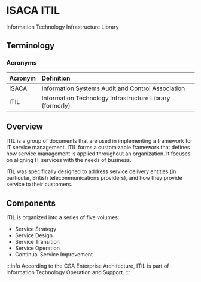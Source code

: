 # ISACA ITIL

Information Technology Infrastructure Library

## Terminology

### Acronyms

| Acronym | Definition |
| :--- | :--- |
| ISACA | Information Systems Audit and Control Association |
| ITIL | Information Technology Infrastructure Library \(formerly\) |

## Overview

ITIL is a group of documents that are used in implementing a framework for IT service management. ITIL forms a customizable framework that defines how service management is applied throughout an organization. It focuses on aligning IT services with the needs of business.

ITIL was specifically designed to address service delivery entities \(in particular, British telecommunications providers\), and how they provide service to their customers.

## Components

ITIL is organized into a series of five volumes:

- Service Strategy
- Service Design
- Service Transition
- Service Operation
- Continual Service Improvement

:::info
According to the CSA Enterprise Architecture, ITIL is part of Information Technology Operation and Support.
:::